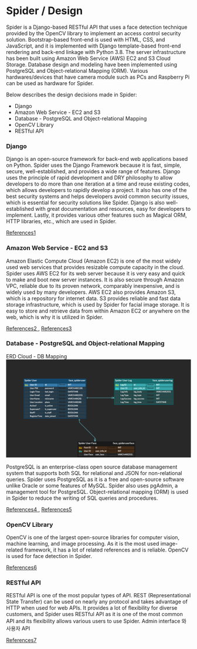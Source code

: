# Spider / Design

Spider is a Django-based RESTful API that uses a face detection technique provided by the OpenCV library to implement an access control security solution. Bootstrap-based front-end is used with HTML, CSS, and JavaScript, and it is implemented with Django template-based front-end rendering and back-end linkage with Python 3.8. The server infrastructure has been built using Amazon Web Service (AWS) EC2 and S3 Cloud Storage. Database design and modeling have been implemented using PostgreSQL and Object-relational Mapping (ORM). Various hardwares/devices that have camera module such as PCs and Raspberry Pi can be used as hardware for Spider.

Below describes the design decisions made in Spider:
- Django
- Amazon Web Service - EC2 and S3
- Database - PostgreSQL and Object-relational Mapping
- OpenCV Library 
- RESTful API


### Django

Django is an open-source framework for back-end web applications based on Python. Spider uses the Django Framework because it is fast, simple, secure, well-established, and provides a wide range of features. Django uses the principle of rapid development and DRY philosophy to allow developers to do more than one iteration at a time and reuse existing codes, which allows developers to rapidly develop a project. It also has one of the best security systems and helps developers avoid common security issues, which is essential for security solutions like Spider. Django is also well-established with great documentation and resources, easy for developers to implement. Lastly, it provides various other features such as Magical ORM, HTTP libraries, etc., which are used in Spider.

[ References1 ]


### Amazon Web Service - EC2 and S3

Amazon Elastic Compute Cloud (Amazon EC2) is one of the most widely used web services that provides resizable compute capacity in the cloud. Spider uses AWS EC2 for its web server because it is very easy and quick to make and boot new server instances. It is also secure through Amazon VPC, reliable due to its proven network, comparably inexpensive, and is widely used by many developers. AWS EC2 also provides Amazon S3, which is a repository for internet data. S3 provides reliable and fast data storage infrastructure, which is used by Spider for facial image storage. It is easy to store and retrieve data from within Amazon EC2 or anywhere on the web, which is why it is utilized in Spider.

[ References2 ], [ References3 ]


### Database - PostgreSQL and Object-relational Mapping

ERD Cloud - DB Mapping
![alt text](https://github.com/yongincho/spider/blob/main/extra/Spider_erdcloud.png)

PostgreSQL is an enterprise-class open source database management system that supports both SQL for relational and JSON for non-relational queries. Spider uses PostgreSQL as it is a free and open-source software unlike Oracle or some features of MySQL. Spider also uses pgAdmin, a management tool for PostgreSQL. Object-relational mapping (ORM) is used in Spider to reduce the writing of SQL queries and procedures.

[ References4 ], [ References5 ]


### OpenCV Library

OpenCV is one of the largest open-source libraries for computer vision, machine learning, and image processing. As it is the most used image-related framework, it has a lot of related references and is reliable. OpenCV is used for face detection in Spider.

[ References6 ]


### RESTful API

RESTful API is one of the most popular types of API. REST (Representational State Transfer) can be used on nearly any protocol and takes advantage of HTTP when used for web APIs. It provides a lot of flexibility for diverse customers, and Spider uses RESTful API as it is one of the most common API and its flexibility allows various users to use Spider. Admin interface 와 사용자 API

[ References7 ]


[//]: # (These are reference links)


   [ References1 ]: <https://djangostars.com/blog/why-we-use-django-framework/>
   [ References2 ]: <https://www.amazonaws.cn/en/ec2/>
   [ References3 ]: <https://docs.aws.amazon.com/AWSEC2/latest/UserGuide/AmazonS3.html>
   [ References4 ]: <https://stackoverflow.com/questions/398134/what-are-the-advantages-of-using-an-orm#:~:text=At%20a%20very%20high%20level,lot%20of%20parsing%2Fserialization%20yourself.>
   [ References5 ]: <https://rajivrnair.dev/why-orm>
   [ References6 ]: <https://www.geeksforgeeks.org/opencv-overview/#:~:text=OpenCV%20is%20the%20huge%20open,even%20handwriting%20of%20a%20human.>
   [ References7 ]: <https://www.mulesoft.com/resources/api/restful-api#:~:text=One%20of%20the%20key%20advantages,the%20correct%20implementation%20of%20hypermedia.>

